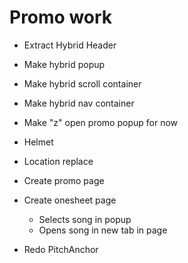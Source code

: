 # Promo work
* Extract Hybrid Header
* Make hybrid popup
* Make hybrid scroll container
* Make hybrid nav container
* Make "z" open promo popup for now
* Helmet
* Location replace

* Create promo page
* Create onesheet page
    * Selects song in popup
    * Opens song in new tab in page

* Redo PitchAnchor